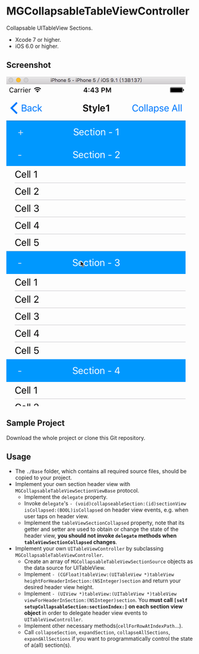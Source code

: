 # MGCollapsableTableViewController
Collapsable UITableView Sections.

* Xcode 7 or higher.
* iOS 6.0 or higher.

## Screenshot
[![Screenshot](screenshot.gif)](screenshot.gif?raw=true)

## Sample Project
Download the whole project or clone this Git repository.

## Usage
* The `./Base` folder, which contains all required source files, should be copied to your project.
* Implement your own section header view with `MGCollapsableTableViewSectionViewBase` protocol.
    * Implement the `delegate` property.
    * Invoke `delegate`'s `- (void)collapseableSection:(id)sectionView isCollapsed:(BOOL)isCollapsed` on header view events, e.g. when user taps on header view.
    * Implement the `tableViewSectionCollapsed` property, note that its getter and setter are used to obtain or change the state of the header view, **you should not invoke `delegate` methods when `tableViewSectionCollapsed` changes**.
* Implement your own `UITableViewController` by subclassing `MGCollapsableTableViewController`.
    * Create an array of `MGCollapsableTableViewSectionSource` objects as the data source for UITableView.
    * Implement `- (CGFloat)tableView:(UITableView *)tableView heightForHeaderInSection:(NSInteger)section` and return your desired header view height.
    * Implement `- (UIView *)tableView:(UITableView *)tableView viewForHeaderInSection:(NSInteger)section`. You **must call `[self setupCollapsableSection:sectionIndex:]` on each section view object** in order to delegate header view events to `UITableViewController`.
    * Implement other necessary methods(`cellForRowAtIndexPath`...).
    * Call `collapseSection`, `expandSection`, `collapseAllSections`, `expandAllSections` if you want to programmatically control the state of a(all) section(s).
